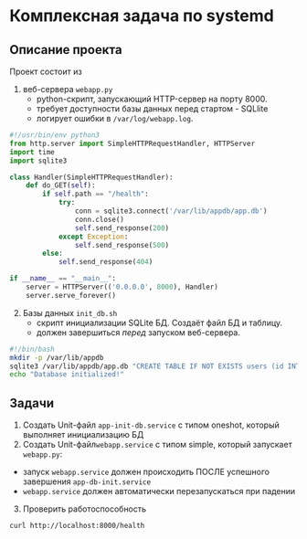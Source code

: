# Комплексная задача по systemd
## Описание проекта
Проект состоит из 
1) веб-сервера `webapp.py`
	- python-скрипт, запускающий HTTP-сервер на порту 8000.
	- требует доступности базы данных перед стартом - SQLlite
	- логирует ошибки в `/var/log/webapp.log`.
```python
#!/usr/bin/env python3
from http.server import SimpleHTTPRequestHandler, HTTPServer
import time
import sqlite3

class Handler(SimpleHTTPRequestHandler):
    def do_GET(self):
        if self.path == "/health":
            try:
                conn = sqlite3.connect('/var/lib/appdb/app.db')
                conn.close()
                self.send_response(200)
            except Exception:
                self.send_response(500)
        else:
            self.send_response(404)

if __name__ == "__main__":
    server = HTTPServer(('0.0.0.0', 8000), Handler)
    server.serve_forever()
```
2) Базы данных `init_db.sh`
	- скрипт инициализации SQLite БД. Создаёт файл БД и таблицу.
	- должен завершиться _перед_ запуском веб-сервера.
```bash
#!/bin/bash
mkdir -p /var/lib/appdb
sqlite3 /var/lib/appdb/app.db "CREATE TABLE IF NOT EXISTS users (id INTEGER PRIMARY KEY, name TEXT);"
echo "Database initialized!"
```
## Задачи
1) Создать Unit-файл `app-init-db.service` с типом oneshot, который выполняет инициализацию БД
2) Создать Unit-файл`webapp.service` с типом simple, который запускает `webapp.py`:
- запуск `webapp.service` должен происходить ПОСЛЕ успешного завершения `app-db-init.service`
- `webapp.service` должен автоматически перезапускаться при падении
3) Проверить работоспособность
```bash
curl http://localhost:8000/health
```

